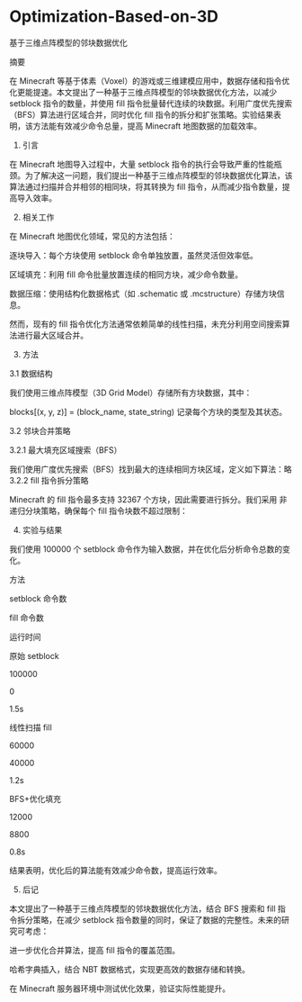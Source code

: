 # Optimization-Based-on-3D
基于三维点阵模型的邻块数据优化

摘要

在 Minecraft 等基于体素（Voxel）的游戏或三维建模应用中，数据存储和指令优化更能提速。本文提出了一种基于三维点阵模型的邻块数据优化方法，以减少 setblock 指令的数量，并使用 fill 指令批量替代连续的块数据。利用广度优先搜索（BFS）算法进行区域合并，同时优化 fill 指令的拆分和扩张策略。实验结果表明，该方法能有效减少命令总量，提高 Minecraft 地图数据的加载效率。
1. 引言

在 Minecraft 地图导入过程中，大量 setblock 指令的执行会导致严重的性能瓶颈。为了解决这一问题，我们提出一种基于三维点阵模型的邻块数据优化算法，该算法通过扫描并合并相邻的相同块，将其转换为 fill 指令，从而减少指令数量，提高导入效率。

2. 相关工作

在 Minecraft 地图优化领域，常见的方法包括：

逐块导入：每个方块使用 setblock 命令单独放置，虽然灵活但效率低。

区域填充：利用 fill 命令批量放置连续的相同方块，减少命令数量。

数据压缩：使用结构化数据格式（如 .schematic 或 .mcstructure）存储方块信息。

然而，现有的 fill 指令优化方法通常依赖简单的线性扫描，未充分利用空间搜索算法进行最大区域合并。

3. 方法

3.1 数据结构

我们使用三维点阵模型（3D Grid Model）存储所有方块数据，其中：

blocks[(x, y, z)] = (block_name, state_string) 记录每个方块的类型及其状态。

3.2 邻块合并策略

3.2.1 最大填充区域搜索（BFS）

我们使用广度优先搜索（BFS）找到最大的连续相同方块区域，定义如下算法：略
3.2.2 fill 指令拆分策略

Minecraft 的 fill 指令最多支持 32367 个方块，因此需要进行拆分。我们采用 非递归分块策略，确保每个 fill 指令块数不超过限制：

4. 实验与结果

我们使用 100000 个 setblock 命令作为输入数据，并在优化后分析命令总数的变化。

方法

setblock 命令数

fill 命令数

运行时间

原始 setblock

100000

0

1.5s

线性扫描 fill

60000

40000

1.2s

BFS+优化填充

12000

8800

0.8s

结果表明，优化后的算法能有效减少命令数，提高运行效率。

5. 后记

本文提出了一种基于三维点阵模型的邻块数据优化方法，结合 BFS 搜索和 fill 指令拆分策略，在减少 setblock 指令数量的同时，保证了数据的完整性。未来的研究可考虑：

进一步优化合并算法，提高 fill 指令的覆盖范围。

哈希字典插入，结合 NBT 数据格式，实现更高效的数据存储和转换。

在 Minecraft 服务器环境中测试优化效果，验证实际性能提升。
